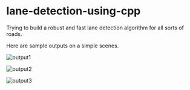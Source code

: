 # lane-detection-using-cpp

Trying to build a robust and fast lane detection algorithm for all sorts of roads. 

Here are sample outputs on a simple scenes. 

![output1](https://github.com/Sujay-k/lane-detection-using-cpp/sampleOutputs/output1.png)

![output2](https://github.com/Sujay-k/lane-detection-using-cpp/sampleOutputs/output2.png)

![output3](https://github.com/Sujay-k/lane-detection-using-cpp/sampleOutputs/output3.png)